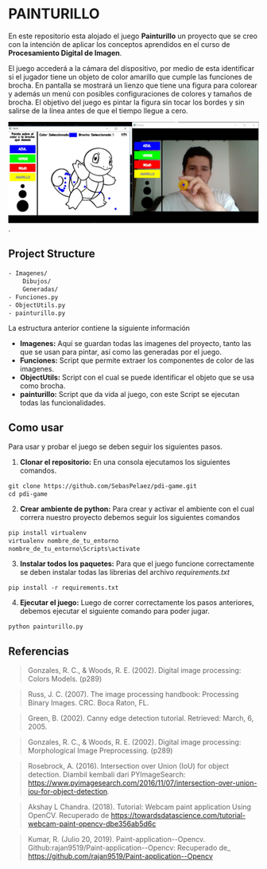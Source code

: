 # PAINTURILLO

En este repositorio esta alojado el juego **Painturillo** un proyecto que se creo con la intención de aplicar los conceptos aprendidos en el curso de **Procesamiento Digital de Imagen**.

El juego accederá a la cámara del dispositivo, por medio de esta identificar si el jugador tiene un objeto de color amarillo que cumple las funciones de brocha. En pantalla se mostrará un lienzo que tiene una figura para colorear y además un menú con posibles configuraciones de colores y tamaños de brocha. El objetivo del juego es pintar la figura sin tocar los bordes y sin salirse de la línea antes de que el tiempo llegue a cero.

![Pantalla del Juego](Imagenes/InGame.jpg).

## Project Structure

```
- Imagenes/
    Dibujos/
    Generadas/
- Funciones.py
- ObjectUtils.py
- painturillo.py
```

La estructura anterior contiene la siguiente información

* **Imagenes:** Aquí se guardan todas las imagenes del proyecto, tanto las que se usan para pintar, así como las generadas por el juego.
* **Funciones:** Script que permite extraer los componentes de color de las imagenes.
* **ObjectUtils:** Script con el cual se puede identificar el objeto que se usa como brocha.
* **painturillo:** Script que da vida al juego, con este Script se ejecutan todas las funcionalidades.

## Como usar

Para usar y probar el juego se deben seguir los siguientes pasos.

1) **Clonar el repositorio:** En una consola ejecutamos los siguientes comandos.
```
git clone https://github.com/SebasPelaez/pdi-game.git
cd pdi-game
```

2) **Crear ambiente de python:** Para crear y activar el ambiente con el cual correra nuestro proyecto debemos seguir los siguientes comandos
```
pip install virtualenv
virtualenv nombre_de_tu_entorno
nombre_de_tu_entorno\Scripts\activate
```

3) **Instalar todos los paquetes:** Para que el juego funcione correctamente se deben instalar todas las librerias del archivo _requirements.txt_
```
pip install -r requirements.txt
```

4) **Ejecutar el juego:** Luego de correr correctamente los pasos anteriores, debemos ejecutar el siguiente comando para poder jugar.
```
python painturillo.py
```

## Referencias

> Gonzales, R. C., & Woods, R. E. (2002). Digital image processing: Colors Models. (p289)

> Russ, J. C. (2007). The image processing handbook: Processing Binary Images. CRC. Boca Raton, FL.

> Green, B. (2002). Canny edge detection tutorial. Retrieved: March, 6, 2005.

> Gonzales, R. C., & Woods, R. E. (2002). Digital image processing: Morphological Image Preprocessing. (p289)

> Rosebrock, A. (2016). Intersection over Union (IoU) for object detection. Diambil kembali dari PYImageSearch: https://www.pyimagesearch.com/2016/11/07/intersection-over-union-iou-for-object-detection.

> Akshay L Chandra.  (2018).  Tutorial: Webcam paint application Using OpenCV. Recuperado de https://towardsdatascience.com/tutorial-webcam-paint-opencv-dbe356ab5d6c

> Kumar, R. (Julio 20, 2019). Paint-application--Opencv. Github:rajan9519/Paint-application--Opencv: Recuperado de_ https://github.com/rajan9519/Paint-application--Opencv
